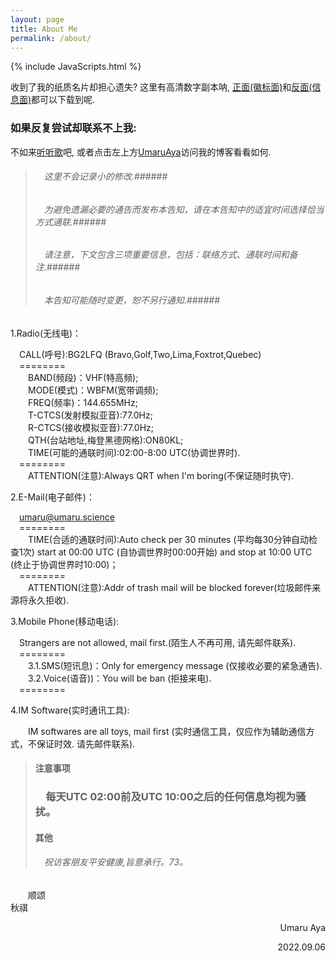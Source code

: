 ```yaml
---
layout: page
title: About Me
permalink: /about/
---
```


{% include JavaScripts.html %}

收到了我的纸质名片却担心遗失? 这里有高清数字副本呐, [正面(徽标面)](/include/BCard/UmaruAyaCardF.png "名片正面(徽标面)")和[反面(信息面)](/include/BCard/UmaruAyaCardB.png "名片反面(信息面)")都可以下载到呢.  

<h3>如果反复尝试却联系不上我:</h3>  

不如来[听听歌](https://music.163.com/#/playlist?id=7077611946 "听听歌按钮")吧, 或者点击左上方[UmaruAya](/ "主页")访问我的博客看看如何.  

> ###### &emsp;这里不会记录小的修改.######  
> ###### &emsp;为避免遗漏必要的通告而发布本告知，请在本告知中的适宜时间选择恰当方式通联.######  
> ###### &emsp;请注意，下文包含三项重要信息，包括：联络方式、通联时间和备注.######  
> ###### &emsp;本告知可能随时变更，恕不另行通知.######  

1.Radio(无线电)：  

&emsp;CALL(呼号):BG2LFQ (Bravo,Golf,Two,Lima,Foxtrot,Quebec)  
&emsp;========  
&emsp;&emsp;BAND(频段)：VHF(特高频);  
&emsp;&emsp;MODE(模式)：WBFM(宽带调频);  
&emsp;&emsp;FREQ(频率)：144.655MHz;  
&emsp;&emsp;T-CTCS(发射模拟亚音):77.0Hz;  
&emsp;&emsp;R-CTCS(接收模拟亚音):77.0Hz;  
&emsp;&emsp;QTH(台站地址,梅登黑德网格):ON80KL;  
&emsp;&emsp;TIME(可能的通联时间):02:00-8:00 UTC(协调世界时).  
&emsp;========  
&emsp;&emsp;ATTENTION(注意):Always QRT when I'm boring(不保证随时执守).  

2.E-Mail(电子邮件)：  

&emsp;[umaru@umaru.science](mailto:\\umaru@umaru.science "Send E-Mail to me.")  
&emsp;========  
&emsp;&emsp;TIME(合适的通联时间):Auto check per 30 minutes (平均每30分钟自动检查1次) start at 00:00 UTC (自协调世界时00:00开始)  and stop at 10:00 UTC (终止于协调世界时10:00)；  
&emsp;========  
&emsp;&emsp;ATTENTION(注意):Addr of trash mail will be blocked forever(垃圾邮件来源将永久拒收).  

3.Mobile Phone(移动电话):  

&emsp;Strangers are not allowed, mail first.(陌生人不再可用, 请先邮件联系).  
&emsp;========  
&emsp;&emsp;3.1.SMS(短讯息)：Only for emergency message (仅接收必要的紧急通告).  
&emsp;&emsp;3.2.Voice(语音))：You will be ban (拒接来电).  
&emsp;========  

4.IM Software(实时通讯工具):  

&emsp;&emsp;IM softwares are all toys, mail first (实时通信工具，仅应作为辅助通信方式，不保证时效. 请先邮件联系).  

> #### 注意事项 ####  
> ### &emsp;每天UTC 02:00前及UTC 10:00之后的任何信息均视为骚扰。 ###  
> #### 其他 ####  
> ###### &emsp;祝访客朋友平安健康,旨意承行。73。 ######  

&emsp;&emsp;顺颂  
秋祺  

<p align="right">Umaru Aya</p>
<p align="right">2022.09.06</p>